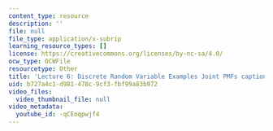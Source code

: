 ```yaml
---
content_type: resource
description: ''
file: null
file_type: application/x-subrip
learning_resource_types: []
license: https://creativecommons.org/licenses/by-nc-sa/4.0/
ocw_type: OCWFile
resourcetype: Other
title: 'Lecture 6: Discrete Random Variable Examples Joint PMFs captions'
uid: b727a4c1-d981-478c-9cf3-fbf99a83b972
video_files:
  video_thumbnail_file: null
video_metadata:
  youtube_id: -qCEoqpwjf4
---
```

